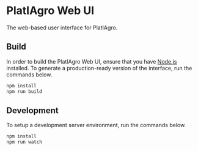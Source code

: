 # PlatIAgro Web UI

The web-based user interface for PlatIAgro.

## Build

In order to build the PlatIAgro Web UI, ensure that you have [Node.js](https://nodejs.org/) installed.
To generate a production-ready version of the interface, run the commands below.

```sh
npm install
npm run build
```

## Development

To setup a development server environment, run the commands below.

```sh
npm install
npm run watch
```
